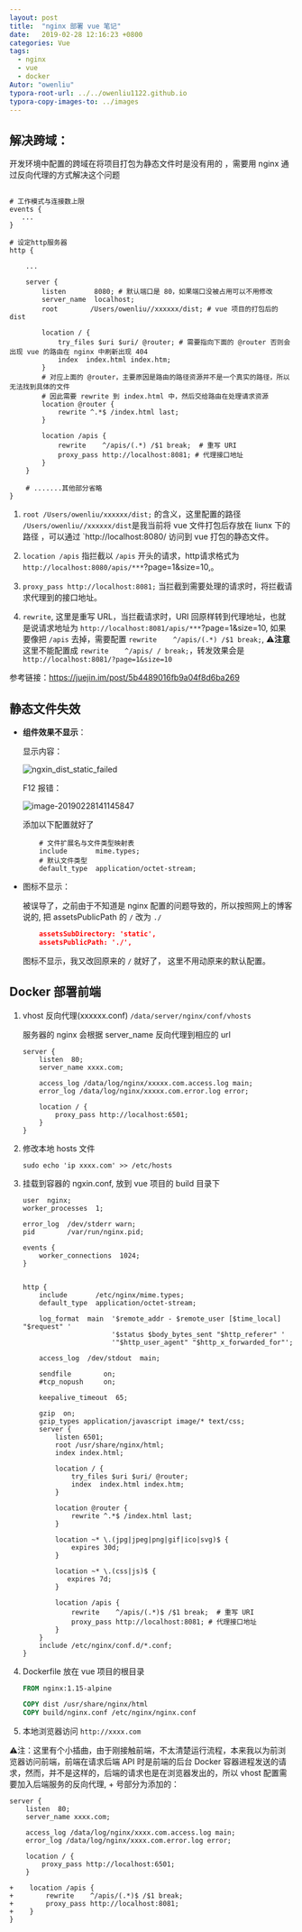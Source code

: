 ```yaml
---
layout: post
title:  "nginx 部署 vue 笔记"
date:   2019-02-28 12:16:23 +0800
categories: Vue
tags: 
  - nginx
  - vue
  - docker
Autor: "owenliu"
typora-root-url: ../../owenliu1122.github.io
typora-copy-images-to: ../images
---
```


## 解决跨域：

开发环境中配置的跨域在将项目打包为静态文件时是没有用的 ，需要用 nginx 通过反向代理的方式解决这个问题

```nginx

# 工作模式与连接数上限
events {
   ...
}

# 设定http服务器
http {

    ...
    
    server {
        listen       8080; # 默认端口是 80，如果端口没被占用可以不用修改
        server_name  localhost;
        root        /Users/owenliu//xxxxxx/dist; # vue 项目的打包后的 dist

        location / {
            try_files $uri $uri/ @router; # 需要指向下面的 @router 否则会出现 vue 的路由在 nginx 中刷新出现 404
            index  index.html index.htm;
        }
        # 对应上面的 @router，主要原因是路由的路径资源并不是一个真实的路径，所以无法找到具体的文件
        # 因此需要 rewrite 到 index.html 中，然后交给路由在处理请求资源
        location @router {
            rewrite ^.*$ /index.html last;
        }

        location /apis {
            rewrite    ^/apis/(.*) /$1 break;  # 重写 URI
			proxy_pass http://localhost:8081; # 代理接口地址
		}
    }
    
    # .......其他部分省略
}

```

1. `root /Users/owenliu/xxxxxx/dist;` 的含义，这里配置的路径 `/Users/owenliu//xxxxxx/dist`是我当前将 vue 文件打包后存放在 liunx 下的路径 ，可以通过  `http://localhost:8080/ 访问到 vue 打包的静态文件。

2. `location /apis` 指拦截以 `/apis` 开头的请求，http请求格式为 `http://localhost:8080/apis/***`?page=1&size=10,。

3. `proxy_pass http://localhost:8081;` 当拦截到需要处理的请求时，将拦截请求代理到的接口地址。
4. `rewrite`, 这里是重写 URL，当拦截请求时，URI 回原样转到代理地址，也就是说请求地址为 `http://localhost:8081/apis/***`?page=1&size=10, 如果要像把 `/apis` 去掉，需要配置 `rewrite    ^/apis/(.*) /$1 break;`, ⚠️**注意**这里不能配置成 `rewrite    ^/apis/ / break;`，转发效果会是 `http://localhost:8081/?page=1&size=10`

参考链接：https://juejin.im/post/5b4489016fb9a04f8d6ba269



## 静态文件失效

- **组件效果不显示**：

  显示内容：

  ![ngxin_dist_static_failed](/images/ngxin_dist_static_failed.png)

  F12 报错：

  ![image-20190228141145847](/images/image-20190228141145847.png)

  添加以下配置就好了

  ```nginx
      # 文件扩展名与文件类型映射表
      include       mime.types;
      # 默认文件类型
      default_type  application/octet-stream;
  ```

  

- 图标不显示：

  被误导了，之前由于不知道是 nginx 配置的问题导致的，所以按照网上的博客说的, 把 assetsPublicPath 的 `/` 改为 `./`

  ```json
      assetsSubDirectory: 'static',
      assetsPublicPath: './',
  ```

  图标不显示，我又改回原来的 `/` 就好了， 这里不用动原来的默认配置。



## Docker 部署前端

1. vhost 反向代理(xxxxxx.conf) `/data/server/nginx/conf/vhosts`

   服务器的 nginx 会根据 server_name 反向代理到相应的 url

   ``` nginx
   server {
       listen  80;
       server_name xxxx.com;
   
       access_log /data/log/nginx/xxxxx.com.access.log main;
       error_log /data/log/nginx/xxxxx.com.error.log error;
   
       location / {
           proxy_pass http://localhost:6501;
       }
   }
   ```

2. 修改本地 hosts 文件

   ``` shell
   sudo echo 'ip xxxx.com' >> /etc/hosts
   ```

   

3. 挂载到容器的 ngxin.conf, 放到 vue 项目的 build 目录下

   ```nginx
   user  nginx;
   worker_processes  1;
   
   error_log  /dev/stderr warn;
   pid        /var/run/nginx.pid;
   
   events {
       worker_connections  1024;
   }
   
   
   http {
       include       /etc/nginx/mime.types;
       default_type  application/octet-stream;
   
       log_format  main  '$remote_addr - $remote_user [$time_local] "$request" '
                         '$status $body_bytes_sent "$http_referer" '
                         '"$http_user_agent" "$http_x_forwarded_for"';
   
       access_log  /dev/stdout  main;
   
       sendfile        on;
       #tcp_nopush     on;
   
       keepalive_timeout  65;
   
       gzip  on;
       gzip_types application/javascript image/* text/css;
       server {
           listen 6501;
           root /usr/share/nginx/html;
           index index.html;
   
           location / {
               try_files $uri $uri/ @router;
               index  index.html index.htm;
           }
   
           location @router {
               rewrite ^.*$ /index.html last;
           }
   
           location ~* \.(jpg|jpeg|png|gif|ico|svg)$ {
               expires 30d;
           }
   
           location ~* \.(css|js)$ {
              expires 7d;
           }
   
           location /apis {
               rewrite    ^/apis/(.*)$ /$1 break;  # 重写 URI
               proxy_pass http://localhost:8081; # 代理接口地址
           }
       }
       include /etc/nginx/conf.d/*.conf;
   }
   ```

   

4. Dockerfile 放在 vue 项目的根目录

   ```dockerfile
   FROM nginx:1.15-alpine
   
   COPY dist /usr/share/nginx/html
   COPY build/nginx.conf /etc/nginx/nginx.conf
   ```

5.  本地浏览器访问 `http://xxxx.com`



⚠️注：这里有个小插曲，由于刚接触前端，不太清楚运行流程，本来我以为前浏览器访问前端，前端在请求后端 API 时是前端的后台 Docker 容器进程发送的请求，然而，并不是这样的，后端的请求也是在浏览器发出的，所以 vhost 配置需要加入后端服务的反向代理, + 号部分为添加的：

```nginx
server {
    listen  80;
    server_name xxxx.com;

    access_log /data/log/nginx/xxxx.com.access.log main;
    error_log /data/log/nginx/xxxx.com.error.log error;

    location / {
        proxy_pass http://localhost:6501;
    }

+    location /apis {
+        rewrite    ^/apis/(.*)$ /$1 break;
+        proxy_pass http://localhost:8081;
+    }
}
```

